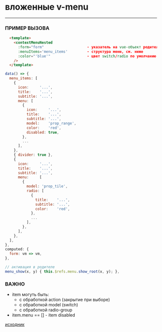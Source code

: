 # вложенные v-menu
***

### ПРИМЕР ВЫЗОВА
```html
  <template>
    <contextMenuNested
      :form="form"                    - указатель на vue-объект родителя
      :menuItems='menu_items'         - структура меню, см. ниже
      :color="'blue'"                 - цвет switch/radio по умолчанию
    />
  </template>
```
```js
data() => {
  menu_items: [
    {
      icon:     '...',
      title:    '...',
      subtitle: '...',
      menu: [
        {
          icon:     '...',
          title:    '...',
          subtitle: '...',
          model:    'prop_range',
          color:    'red',
          disabled: true,
        },
        ...
      ],
    },
    { divider: true },
    {
      icon:     '...',
      title:    '...',
      subtitle: '...',
      menu:     [
        {
          model: 'prop_tile',
          radio: [
            {
              title:    '...',
              subtitle: '...',
              color:    'red',
            },
            ...
          ],
        },
      ],
    },
  ],
},
computed: {
  form: vm => vm,
},

// активация в родителе
menu_show(x, y) { this.$refs.menu.show_root(x, y); },
```

### ВАЖНО
- item могуть быть:
  - с обработкой action (закрытие при выборе)
  - с обработкой model (switch)
  - c обработкой radio-group
- item.menu == [] - item disabled

[исходник](https://codepen.io/Moloth/pen/ZEBOzQP)
